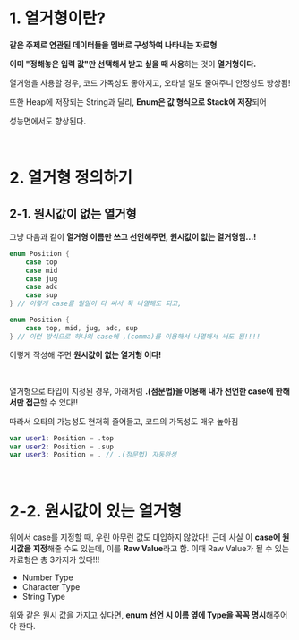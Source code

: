# 1. 열거형이란?

**같은 주제로 연관된 데이터들을 멤버로 구성하여 나타내는 자료형**

**이미 "정해놓은 입력 값"만 선택해서 받고 싶을 때 사용**하는 것이 **열거형이다.**

열거형을 사용할 경우, 코드 가독성도 좋아지고, 오타낼 일도 줄여주니 안정성도 향상됨!

또한 Heap에 저장되는 String과 달리, **Enum은 값 형식으로 Stack에 저장**되어

성능면에서도 향상된다.

</br>

# 2. 열거형 정의하기

## 2-1. 원시값이 없는 열거형

그냥 다음과 같이 **열거형 이름만 쓰고 선언해주면, 원시값이 없는 열거형임…!**

```swift
enum Position {
    case top
    case mid
    case jug
    case adc
    case sup
} // 이렇게 case를 일일이 다 써서 쭉 나열해도 되고,

enum Position {
    case top, mid, jug, adc, sup
} // 이런 방식으로 하나의 case에 ,(comma)를 이용해서 나열해서 써도 됨!!!!
```

이렇게 작성해 주면 **원시값이 없는 열거형 이다!**

</br>

열거형으로 타입이 지정된 경우, 아래처럼 **.(점문법)을 이용해** **내가 선언한 case에 한해서만 접근**할 수 있다!!

따라서 오타의 가능성도 현저히 줄어들고, 코드의 가독성도 매우 높아짐

```swift
var user1: Position = .top
var user2: Position = .sup
var user3: Position = . // .(점문법) 자동완성
```

</br>

# 2-2. 원시값이 있는 열거형

위에서 case를 지정할 때, 우린 아무런 값도 대입하지 않았다!! 근데 사실 이 **case에 원시값을 지정**해줄 수도 있는데, 이를 **Raw Value**라고 함. 이때 Raw Value가 될 수 있는 자료형은 총 3가지가 있다!!!

- Number Type
- Character Type
- String Type

위와 같은 원시 값을 가지고 싶다면, **enum 선언 시 이름 옆에 Type을 꼭꼭 명시**해주어야 한다.





